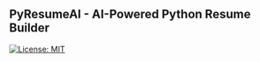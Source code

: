 ## PyResumeAI - AI-Powered Python Resume Builder
[![License: MIT](https://img.shields.io/badge/License-MIT-yellow.svg)](https://opensource.org/licenses/MIT)